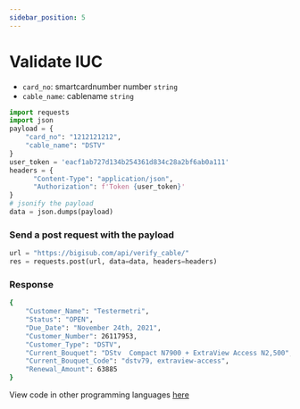 ```yaml
---
sidebar_position: 5
---
```


# Validate IUC

- `card_no`: smartcardnumber number `string`
- `cable_name`: cablename `string`

```python
import requests
import json
payload = {
    "card_no": "1212121212",
    "cable_name": "DSTV"
}
user_token = 'eacf1ab727d134b254361d834c28a2bf6ab0a111'
headers = {
      "Content-Type": "application/json",
      "Authorization": f'Token {user_token}'
} 
# jsonify the payload
data = json.dumps(payload)

```

### Send a post request with the payload

```python
url = "https://bigisub.com/api/verify_cable/"
res = requests.post(url, data=data, headers=headers)
```

### Response 

```bash
{
    "Customer_Name": "Testermetri",
    "Status": "OPEN",
    "Due_Date": "November 24th, 2021",
    "Customer_Number": 26117953,
    "Customer_Type": "DSTV",
    "Current_Bouquet": "DStv  Compact N7900 + ExtraView Access N2,500",
    "Current_Bouquet_Code": "dstv79, extraview-access",
    "Renewal_Amount": 63885
}
```

View code in other programming languages [here](https://documenter.getpostman.com/view/18149105/2s93CRJqgM#b9b1e802-d90a-4c4e-a96f-61aae9dbcd99)